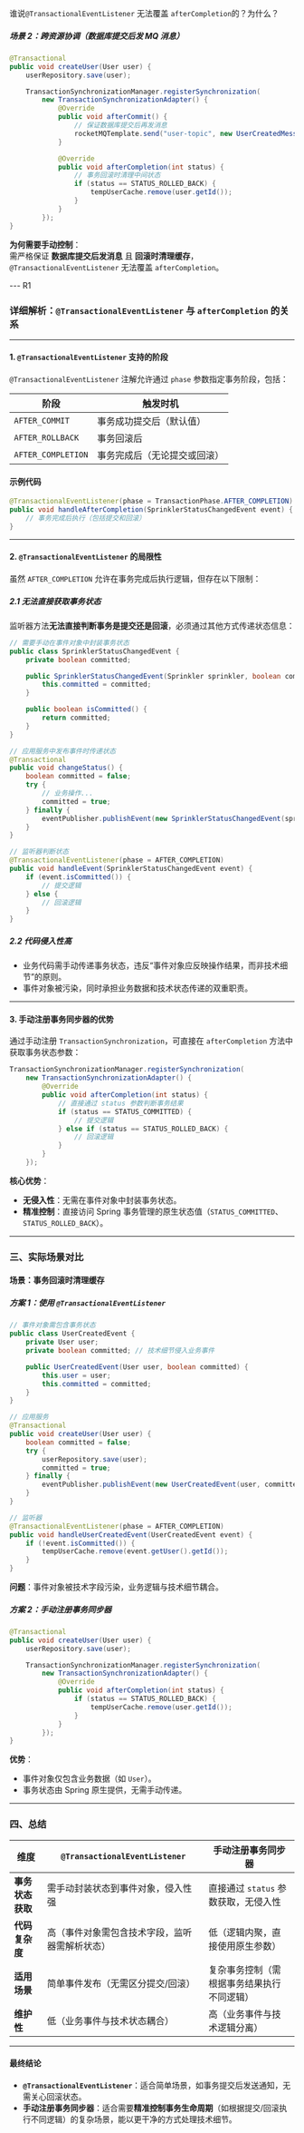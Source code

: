 谁说`@TransactionalEventListener` 无法覆盖 `afterCompletion`的？为什么？

##### **场景 2：跨资源协调（数据库提交后发 MQ 消息）**

```java
@Transactional
public void createUser(User user) {
    userRepository.save(user);

    TransactionSynchronizationManager.registerSynchronization(
        new TransactionSynchronizationAdapter() {
            @Override
            public void afterCommit() {
                // 保证数据库提交后再发消息
                rocketMQTemplate.send("user-topic", new UserCreatedMessage(user));
            }

            @Override
            public void afterCompletion(int status) {
                // 事务回滚时清理中间状态
                if (status == STATUS_ROLLED_BACK) {
                    tempUserCache.remove(user.getId());
                }
            }
        });
}
```

**为何需要手动控制**：  
需严格保证 **数据库提交后发消息** 且 **回滚时清理缓存**，`@TransactionalEventListener` 无法覆盖 `afterCompletion`。

--- R1

### 详细解析：`@TransactionalEventListener` 与 `afterCompletion` 的关系

---

#### **1. `@TransactionalEventListener` 支持的阶段**

`@TransactionalEventListener` 注解允许通过 `phase` 参数指定事务阶段，包括：

| **阶段**           | **触发时机**                 |
| ------------------ | ---------------------------- |
| `AFTER_COMMIT`     | 事务成功提交后（默认值）     |
| `AFTER_ROLLBACK`   | 事务回滚后                   |
| `AFTER_COMPLETION` | 事务完成后（无论提交或回滚） |

#### **示例代码**

```java
@TransactionalEventListener(phase = TransactionPhase.AFTER_COMPLETION)
public void handleAfterCompletion(SprinklerStatusChangedEvent event) {
    // 事务完成后执行（包括提交和回滚）
}
```

---

#### **2. `@TransactionalEventListener` 的局限性**

虽然 `AFTER_COMPLETION` 允许在事务完成后执行逻辑，但存在以下限制：

##### **2.1 无法直接获取事务状态**

监听器方法**无法直接判断事务是提交还是回滚**，必须通过其他方式传递状态信息：

```java
// 需要手动在事件对象中封装事务状态
public class SprinklerStatusChangedEvent {
    private boolean committed;

    public SprinklerStatusChangedEvent(Sprinkler sprinkler, boolean committed) {
        this.committed = committed;
    }

    public boolean isCommitted() {
        return committed;
    }
}

// 应用服务中发布事件时传递状态
@Transactional
public void changeStatus() {
    boolean committed = false;
    try {
        // 业务操作...
        committed = true;
    } finally {
        eventPublisher.publishEvent(new SprinklerStatusChangedEvent(sprinkler, committed));
    }
}

// 监听器判断状态
@TransactionalEventListener(phase = AFTER_COMPLETION)
public void handleEvent(SprinklerStatusChangedEvent event) {
    if (event.isCommitted()) {
        // 提交逻辑
    } else {
        // 回滚逻辑
    }
}
```

##### **2.2 代码侵入性高**

- 业务代码需手动传递事务状态，违反“事件对象应反映操作结果，而非技术细节”的原则。
- 事件对象被污染，同时承担业务数据和技术状态传递的双重职责。

---

#### **3. 手动注册事务同步器的优势**

通过手动注册 `TransactionSynchronization`，可直接在 `afterCompletion` 方法中获取事务状态参数：

```java
TransactionSynchronizationManager.registerSynchronization(
    new TransactionSynchronizationAdapter() {
        @Override
        public void afterCompletion(int status) {
            // 直接通过 status 参数判断事务结果
            if (status == STATUS_COMMITTED) {
                // 提交逻辑
            } else if (status == STATUS_ROLLED_BACK) {
                // 回滚逻辑
            }
        }
    });
```

**核心优势**：

- **无侵入性**：无需在事件对象中封装事务状态。
- **精准控制**：直接访问 Spring 事务管理的原生状态值（`STATUS_COMMITTED`、`STATUS_ROLLED_BACK`）。

---

### **三、实际场景对比**

#### **场景：事务回滚时清理缓存**

##### **方案 1：使用 `@TransactionalEventListener`**

```java
// 事件对象需包含事务状态
public class UserCreatedEvent {
    private User user;
    private boolean committed; // 技术细节侵入业务事件

    public UserCreatedEvent(User user, boolean committed) {
        this.user = user;
        this.committed = committed;
    }
}

// 应用服务
@Transactional
public void createUser(User user) {
    boolean committed = false;
    try {
        userRepository.save(user);
        committed = true;
    } finally {
        eventPublisher.publishEvent(new UserCreatedEvent(user, committed));
    }
}

// 监听器
@TransactionalEventListener(phase = AFTER_COMPLETION)
public void handleUserCreatedEvent(UserCreatedEvent event) {
    if (!event.isCommitted()) {
        tempUserCache.remove(event.getUser().getId());
    }
}
```

**问题**：事件对象被技术字段污染，业务逻辑与技术细节耦合。

##### **方案 2：手动注册事务同步器**

```java
@Transactional
public void createUser(User user) {
    userRepository.save(user);

    TransactionSynchronizationManager.registerSynchronization(
        new TransactionSynchronizationAdapter() {
            @Override
            public void afterCompletion(int status) {
                if (status == STATUS_ROLLED_BACK) {
                    tempUserCache.remove(user.getId());
                }
            }
        });
}
```

**优势**：

- 事件对象仅包含业务数据（如 `User`）。
- 事务状态由 Spring 原生提供，无需手动传递。

---

### **四、总结**

| **维度**         | **`@TransactionalEventListener`**              | **手动注册事务同步器**                     |
| ---------------- | ---------------------------------------------- | ------------------------------------------ |
| **事务状态获取** | 需手动封装状态到事件对象，侵入性强             | 直接通过 `status` 参数获取，无侵入性       |
| **代码复杂度**   | 高（事件对象需包含技术字段，监听器需解析状态） | 低（逻辑内聚，直接使用原生参数）           |
| **适用场景**     | 简单事件发布（无需区分提交/回滚）              | 复杂事务控制（需根据事务结果执行不同逻辑） |
| **维护性**       | 低（业务事件与技术状态耦合）                   | 高（业务事件与技术逻辑分离）               |

---

#### **最终结论**

- **`@TransactionalEventListener`**：适合简单场景，如事务提交后发送通知，无需关心回滚状态。
- **手动注册事务同步器**：适合需要**精准控制事务生命周期**（如根据提交/回滚执行不同逻辑）的复杂场景，能以更干净的方式处理技术细节。

